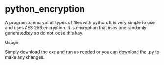 # python_encryption
A program to encrypt all types of files with python. It is very simple to use and uses AES 256 encryption. It is encryption that uses one randomly generatedkey so do not loose this key.

Usage

Simply download the exe and run as needed or you can download the .py to make any changes.


